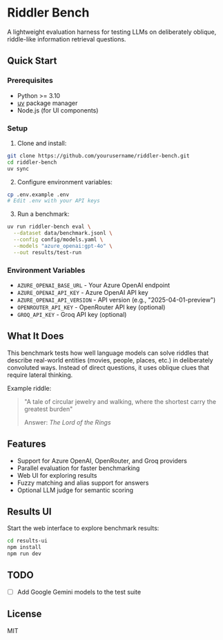 # Riddler Bench

A lightweight evaluation harness for testing LLMs on deliberately oblique, riddle-like information retrieval questions.

## Quick Start

### Prerequisites
- Python >= 3.10
- [uv](https://docs.astral.sh/uv/) package manager
- Node.js (for UI components)

### Setup
1. Clone and install:
```bash
git clone https://github.com/yourusername/riddler-bench.git
cd riddler-bench
uv sync
```

2. Configure environment variables:
```bash
cp .env.example .env
# Edit .env with your API keys
```

3. Run a benchmark:
```bash
uv run riddler-bench eval \
  --dataset data/benchmark.jsonl \
  --config config/models.yaml \
  --models "azure_openai:gpt-4o" \
  --out results/test-run
```

### Environment Variables
- `AZURE_OPENAI_BASE_URL` - Your Azure OpenAI endpoint
- `AZURE_OPENAI_API_KEY` - Azure OpenAI API key
- `AZURE_OPENAI_API_VERSION` - API version (e.g., "2025-04-01-preview")
- `OPENROUTER_API_KEY` - OpenRouter API key (optional)
- `GROQ_API_KEY` - Groq API key (optional)

## What It Does

This benchmark tests how well language models can solve riddles that describe real-world entities (movies, people, places, etc.) in deliberately convoluted ways. Instead of direct questions, it uses oblique clues that require lateral thinking.

Example riddle:
> "A tale of circular jewelry and walking, where the shortest carry the greatest burden"
> 
> Answer: *The Lord of the Rings*

## Features

- Support for Azure OpenAI, OpenRouter, and Groq providers
- Parallel evaluation for faster benchmarking
- Web UI for exploring results
- Fuzzy matching and alias support for answers
- Optional LLM judge for semantic scoring

## Results UI

Start the web interface to explore benchmark results:
```bash
cd results-ui
npm install
npm run dev
```

## TODO

- [ ] Add Google Gemini models to the test suite

## License

MIT